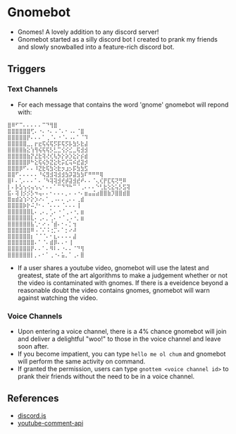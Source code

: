 # Gnomebot
* Gnomes! A lovely addition to any discord server!<br>
* Gnomebot started as a silly discord bot I created to prank my friends and slowly snowballed into a feature-rich discord bot.

## Triggers
### Text Channels
* For each message that contains the word 'gnome' gnomebot will repond with:
```
⣿⠿⠋⠉⠄⠄⠄⠄⠄⠉⠙⢻⣿
⣿⣿⣿⣿⣿⣿⢋⠄⠐⠄⠐⠄⠠⠈⠄⠂⠠⠄⠈⣿
⣿⣿⣿⣿⣿⡟⠄⠄⠄⠁⢀⠈⠄⠐⠈⠄⠠⠄⠁⠈⠹
⣿⣿⣿⣿⣿⣀⡀⡖⣖⢯⢮⢯⡫⡯⢯⡫⡧⣳⡣⣗⣼
⣿⣿⣿⣿⣷⣕⢱⢻⢮⢯⢯⡣⣃⣉⢪⡪⣊⣀⢯⣺⣺
⣿⣿⣿⣿⣿⣷⡝⣜⣗⢽⢜⢎⢧⡳⡕⡵⡱⣕⡕⡮⣾
⣿⣿⣿⣿⣿⡿⠓⣕⢯⢮⡳⣝⣕⢗⡭⣎⢭⠮⣞⣽⡺
⣿⣿⣿⡿⠋⠄⠄⠸⣝⣗⢯⣳⢕⣗⡲⣰⡢⡯⣳⣳⣫
⣿⣿⠋⠄⠄⠄⠄⠄⠘⢮⣻⣺⢽⣺⣺⣳⡽⣽⣳⣳⠏⠛⠛⠛⢿
⣿⠇⠄⢁⠄⠄⠄⠁⠄⠈⠳⢽⢽⣺⢞⡾⣽⣺⣞⠞⠄⠄⠈⢄⢎⡟⣏⢯⢝⢛⠿
⡇⠄⡧⣣⢢⢔⢤⢢⢄⠂⠄⠄⠁⠉⠙⠙⠓⠉⠈⢀⠄⠄⠄⠑⢃⣗⢕⣕⢥⡣⣫⢽
⣯⠄⢽⢸⡪⡪⡣⠲⢤⠄⠄⠂⠄⠄⠄⡀⠄⠠⠐⠄⣶⣤⣬⣴⣿⣿⣷⡹⣿⣿⣾⣿
⣿⣶⣾⣵⢱⠕⡕⡱⠔⠄⠁⢀⠠⠄⠄⢀⠄⠄⢀⣾
⣿⣿⣿⣿⡷⡗⠬⡘⠂⠄⠈⠄⠄⠄⠈⠄⠄⠄⢸
⣿⣿⣿⣿⣿⣿⣇⠄⢀⠄⡀⢁⠄⠐⠈⢀⠠⠐⡀⣶
⣿⣿⣿⣿⣿⣿⣇⠄⢀⠄⡀⢁⠄⠐⠈⢀⠠⠐⡀⣶
⣿⣿⣿⣿⣿⣿⣧⢁⠂⠔⠠⠈⣾⠄⠂⠄⡁⢲
⣿⣿⣿⣿⣿⣿⠿⠠⠈⠌⠨⢐⡉⠄⠁⡂⠔⠼
⣿⣿⣿⣿⣿⣿⡆⠈⠈⠈⠄⠂⣆⠄⠄⠄⠄⣼
⣿⣿⣿⣿⣿⣿⣿⠄⠁⠈⠄⣾⡿⠄⠄⠂⢸
⣿⣿⣿⣿⣿⣿⡟⠄⠄⠁⠄⠻⠇⠄⠐⠄⠄⠈⠙⢻
⣿⣿⣿⣿⣿⣿⡇⡀⠄⠂⠁⢀⠐⠄⣥⡀⠁⢀⠄⣿
```
* If a user shares a youtube video, gnomebot will use the latest and greatest, state of the art algorithms to make a judgement whether or not the video is contaminated with gnomes. If there is a eveidence beyond a reasonable doubt the video contains gnomes, gnomebot will warn against watching the video.

### Voice Channels
* Upon entering a voice channel, there is a 4% chance gnomebot will join and deliver a delightful "woo!" to those in the voice channel and leave soon after.<br>
* If you become impatient, you can type `hello me ol chum` and gnomebot will perform the same activity on command.<br>
* If granted the permission, users can type `gnottem <voice channel id>` to prank their friends without the need to be in a voice channel.


## References
* [discord.js](https://discord.js.org/#/)<br>
* [youtube-comment-api](https://github.com/philbot9/youtube-comment-api)
